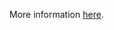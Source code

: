 More information [here](https://docs.prismacloud.io/en/enterprise-edition/policy-reference/alibaba-policies/alibaba-logging-policies/ensure-alibaba-cloud-action-trail-logging-for-all-events).
